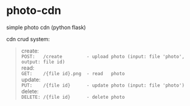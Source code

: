 # photo-cdn
simple photo cdn (python flask)

cdn crud system:

> create:  
> `POST:   /create         - upload photo (input: file 'photo', output: file id)`  
read:  
> `GET:    /{file id}.png  - read   photo`  
update:  
> `PUT:    /{file id}      - update photo (input: file 'photo')`  
delete:  
> `DELETE: /{file id}      - delete photo`  
